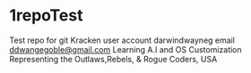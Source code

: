 # 1repoTest
Test repo for git Kracken
user account darwindwayneg
email ddwangegoble@gmail.com
Learning A.I and OS Customization
Representing the Outlaws,Rebels, & Rogue Coders, USA
